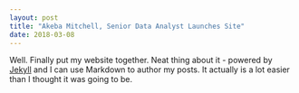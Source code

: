 ```yaml
---
layout: post
title: "Akeba Mitchell, Senior Data Analyst Launches Site"
date: 2018-03-08
---
```


Well. Finally put my website together. Neat thing about it - powered by [Jekyll](http://jekyllrb.com) and I can use Markdown to author my posts. It actually is a lot easier than I thought it was going to be.
